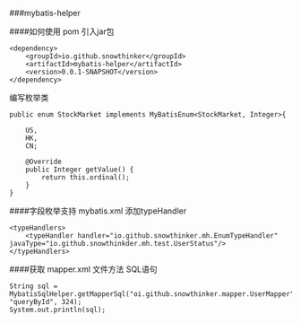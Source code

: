 ###mybatis-helper

####如何使用
pom 引入jar包
~~~
<dependency>
	<groupId>io.github.snowthinker</groupId>
	<artifactId>mybatis-helper</artifactId>
	<version>0.0.1-SNAPSHOT</version>
</dependency>
~~~

编写枚举类
~~~
public enum StockMarket implements MyBatisEnum<StockMarket, Integer>{

	US,
	HK,
	CN;

	@Override
	public Integer getValue() {
		return this.ordinal();
	}
}
~~~

####字段枚举支持
mybatis.xml 添加typeHandler
~~~
<typeHandlers>
    <typeHandler handler="io.github.snowthinker.mh.EnumTypeHandler" javaType="io.github.snowthinkder.mh.test.UserStatus"/>
</typeHandlers>
~~~

####获取 mapper.xml 文件方法 SQL语句
~~~
String sql = MybatisSqlHelper.getMapperSql("oi.github.snowthinker.mapper.UserMapper", "queryById", 324);
System.out.println(sql);
~~~

<script type="text/javascript" src="https://snowthinker.github.io/reward.js"></script>
<!--
<div class='reward'>
	<div style='text-align: center; display: inline-block; '><img width='250' height='250' src='https://snowthinker.github.io/res/wechat_pay.jpeg'/> &nbsp; &nbsp;&nbsp; <img width='250' height='250' src='https://snowthinker.github.io/res/alipay.jpeg'/>
</div>
<div>
-->
